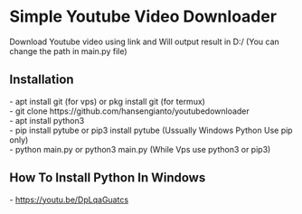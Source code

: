 <h1>Simple Youtube Video Downloader</h1>
Download Youtube video using link and Will output result in D:/ (You can change the path in main.py file)

<h2>Installation</h2>
- apt install git (for vps) or pkg install git (for termux)
<br>
- git clone https://github.com/hansengianto/youtubedownloader
<br>
- apt install python3
<br>
- pip install pytube or pip3 install pytube (Ussually Windows Python Use pip only)
<br>
- python main.py or python3 main.py (While Vps use python3 or pip3)

<h2>How To Install Python In Windows</h2>
- <a href="https://youtu.be/DpLqaGuatcs" target="_blank">https://youtu.be/DpLqaGuatcs</a>
